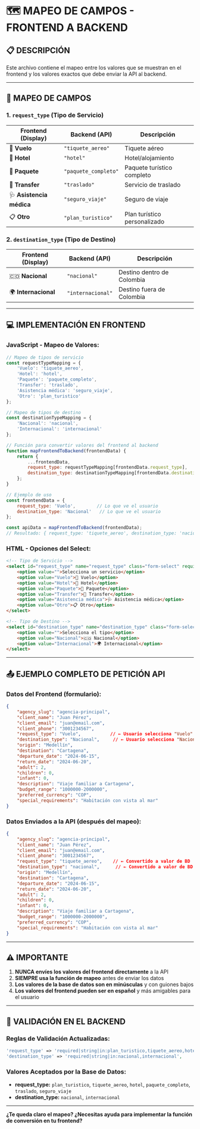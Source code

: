 # 🗺️ **MAPEO DE CAMPOS - FRONTEND A BACKEND**

## 📋 **DESCRIPCIÓN**

Este archivo contiene el mapeo entre los valores que se muestran en el frontend y los valores exactos que debe enviar la API al backend.

---

## 🔄 **MAPEO DE CAMPOS**

### **1. `request_type` (Tipo de Servicio)**

| **Frontend (Display)** | **Backend (API)** | **Descripción** |
|------------------------|-------------------|-----------------|
| 🛫 **Vuelo** | `"tiquete_aereo"` | Tiquete aéreo |
| 🏨 **Hotel** | `"hotel"` | Hotel/alojamiento |
| 🎒 **Paquete** | `"paquete_completo"` | Paquete turístico completo |
| 🚐 **Transfer** | `"traslado"` | Servicio de traslado |
| 🩺 **Asistencia médica** | `"seguro_viaje"` | Seguro de viaje |
| 📋 **Otro** | `"plan_turistico"` | Plan turístico personalizado |

### **2. `destination_type` (Tipo de Destino)**

| **Frontend (Display)** | **Backend (API)** | **Descripción** |
|------------------------|-------------------|-----------------|
| 🇨🇴 **Nacional** | `"nacional"` | Destino dentro de Colombia |
| 🌍 **Internacional** | `"internacional"` | Destino fuera de Colombia |

---

## 💻 **IMPLEMENTACIÓN EN FRONTEND**

### **JavaScript - Mapeo de Valores:**

```javascript
// Mapeo de tipos de servicio
const requestTypeMapping = {
    'Vuelo': 'tiquete_aereo',
    'Hotel': 'hotel',
    'Paquete': 'paquete_completo',
    'Transfer': 'traslado',
    'Asistencia médica': 'seguro_viaje',
    'Otro': 'plan_turistico'
};

// Mapeo de tipos de destino
const destinationTypeMapping = {
    'Nacional': 'nacional',
    'Internacional': 'internacional'
};

// Función para convertir valores del frontend al backend
function mapFrontendToBackend(frontendData) {
    return {
        ...frontendData,
        request_type: requestTypeMapping[frontendData.request_type],
        destination_type: destinationTypeMapping[frontendData.destination_type]
    };
}

// Ejemplo de uso
const frontendData = {
    request_type: 'Vuelo',        // Lo que ve el usuario
    destination_type: 'Nacional'   // Lo que ve el usuario
};

const apiData = mapFrontendToBackend(frontendData);
// Resultado: { request_type: 'tiquete_aereo', destination_type: 'nacional' }
```

### **HTML - Opciones del Select:**

```html
<!-- Tipo de Servicio -->
<select id="request_type" name="request_type" class="form-select" required>
    <option value="">Selecciona un servicio</option>
    <option value="Vuelo">🛫 Vuelo</option>
    <option value="Hotel">🏨 Hotel</option>
    <option value="Paquete">🎒 Paquete</option>
    <option value="Transfer">🚐 Transfer</option>
    <option value="Asistencia médica">🩺 Asistencia médica</option>
    <option value="Otro">📋 Otro</option>
</select>

<!-- Tipo de Destino -->
<select id="destination_type" name="destination_type" class="form-select" required>
    <option value="">Selecciona el tipo</option>
    <option value="Nacional">🇨🇴 Nacional</option>
    <option value="Internacional">🌍 Internacional</option>
</select>
```

---

## 📤 **EJEMPLO COMPLETO DE PETICIÓN API**

### **Datos del Frontend (formulario):**
```json
{
    "agency_slug": "agencia-principal",
    "client_name": "Juan Pérez",
    "client_email": "juan@email.com",
    "client_phone": "3001234567",
    "request_type": "Vuelo",           // ← Usuario selecciona "Vuelo"
    "destination_type": "Nacional",     // ← Usuario selecciona "Nacional"
    "origin": "Medellín",
    "destination": "Cartagena",
    "departure_date": "2024-06-15",
    "return_date": "2024-06-20",
    "adult": 2,
    "children": 0,
    "infant": 0,
    "description": "Viaje familiar a Cartagena",
    "budget_range": "1000000-2000000",
    "preferred_currency": "COP",
    "special_requirements": "Habitación con vista al mar"
}
```

### **Datos Enviados a la API (después del mapeo):**
```json
{
    "agency_slug": "agencia-principal",
    "client_name": "Juan Pérez",
    "client_email": "juan@email.com",
    "client_phone": "3001234567",
    "request_type": "tiquete_aereo",    // ← Convertido a valor de BD
    "destination_type": "nacional",      // ← Convertido a valor de BD
    "origin": "Medellín",
    "destination": "Cartagena",
    "departure_date": "2024-06-15",
    "return_date": "2024-06-20",
    "adult": 2,
    "children": 0,
    "infant": 0,
    "description": "Viaje familiar a Cartagena",
    "budget_range": "1000000-2000000",
    "preferred_currency": "COP",
    "special_requirements": "Habitación con vista al mar"
}
```

---

## ⚠️ **IMPORTANTE**

1. **NUNCA envíes los valores del frontend directamente** a la API
2. **SIEMPRE usa la función de mapeo** antes de enviar los datos
3. **Los valores de la base de datos son en minúsculas** y con guiones bajos
4. **Los valores del frontend pueden ser en español** y más amigables para el usuario

---

## 🔧 **VALIDACIÓN EN EL BACKEND**

### **Reglas de Validación Actualizadas:**
```php
'request_type' => 'required|string|in:plan_turistico,tiquete_aereo,hotel,paquete_completo,traslado,seguro_viaje',
'destination_type' => 'required|string|in:nacional,internacional',
```

### **Valores Aceptados por la Base de Datos:**
- **request_type:** `plan_turistico`, `tiquete_aereo`, `hotel`, `paquete_completo`, `traslado`, `seguro_viaje`
- **destination_type:** `nacional`, `internacional`

---

**¿Te queda claro el mapeo? ¿Necesitas ayuda para implementar la función de conversión en tu frontend?**
